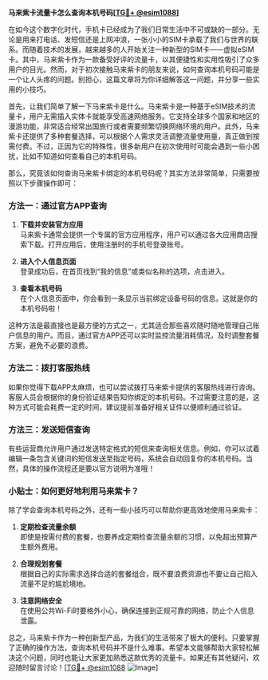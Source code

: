 **马来紫卡流量卡怎么查询本机号码[[TG💪+ @esim1088](https://t.me/s/esim1088)]**

在如今这个数字化时代，手机卡已经成为了我们日常生活中不可或缺的一部分。无论是用来打电话、发短信还是上网冲浪，一张小小的SIM卡承载了我们与世界的联系。而随着技术的发展，越来越多的人开始关注一种新型的SIM卡——虚拟eSIM卡。其中，马来紫卡作为一款备受好评的流量卡，以其便捷性和实用性吸引了众多用户的目光。然而，对于初次接触马来紫卡的朋友来说，如何查询本机号码可能是一个让人头疼的问题。别担心，这篇文章将为你详细解答这一问题，并分享一些实用的小技巧。

首先，让我们简单了解一下马来紫卡是什么。马来紫卡是一种基于eSIM技术的流量卡，用户无需插入实体卡就能享受高速网络服务。它支持全球多个国家和地区的漫游功能，非常适合经常出国旅行或者需要频繁切换网络环境的用户。此外，马来紫卡还提供了多种套餐选择，可以根据个人需求灵活调整流量使用量，真正做到按需付费。不过，正因为它的特殊性，很多新用户在初次使用时可能会遇到一些小困扰，比如不知道如何查看自己的本机号码。

那么，究竟该如何查询马来紫卡绑定的本机号码呢？其实方法非常简单，只需要按照以下步骤操作即可：

### 方法一：通过官方APP查询

1. **下载并安装官方应用**  
   马来紫卡通常会提供一个专属的官方应用程序，用户可以通过各大应用商店搜索下载。打开应用后，使用注册时的手机号登录账号。

2. **进入个人信息页面**  
   登录成功后，在首页找到“我的信息”或类似名称的选项，点击进入。

3. **查看本机号码**  
   在个人信息页面中，你会看到一条显示当前绑定设备号码的信息。这就是你的本机号码啦！

这种方法是最直接也是最方便的方式之一，尤其适合那些喜欢随时随地管理自己账户信息的用户。而且，通过官方APP还可以实时监控流量消耗情况，及时调整套餐方案，避免不必要的浪费。

### 方法二：拨打客服热线

如果你觉得下载APP太麻烦，也可以尝试拨打马来紫卡提供的客服热线进行咨询。客服人员会根据你的身份验证结果告知你绑定的本机号码。不过需要注意的是，这种方式可能会耗费一定的时间，建议提前准备好相关证件以便顺利通过验证。

### 方法三：发送短信查询

有些运营商允许用户通过发送特定格式的短信来查询相关信息。例如，你可以试着编辑一条包含关键词的短信发送至指定号码，系统会自动回复你的本机号码。当然，具体的操作流程还是要以官方说明为准哦！

### 小贴士：如何更好地利用马来紫卡？

除了学会查询本机号码之外，还有一些小技巧可以帮助你更高效地使用马来紫卡：

1. **定期检查流量余额**  
   即使是按需付费的套餐，也要养成定期检查流量余额的习惯，以免超出预算产生额外费用。

2. **合理规划套餐**  
   根据自己的实际需求选择合适的套餐组合，既不要浪费资源也不要让自己陷入流量不足的尴尬境地。

3. **注意网络安全**  
   在使用公共Wi-Fi时要格外小心，确保连接到正规可靠的网络，防止个人信息泄露。

总之，马来紫卡作为一种创新型产品，为我们的生活带来了极大的便利。只要掌握了正确的操作方法，查询本机号码并不是什么难事。希望本文能够帮助大家轻松解决这个问题，同时也能让大家更加熟悉这款优秀的流量卡。如果还有其他疑问，欢迎随时留言讨论！[[TG💪+ @esim1088](https://t.me/s/esim1088) ![Image](https://i.postimg.cc/4NQfJmqS/Snipaste-2025-05-13-00-14-12.png)]